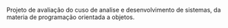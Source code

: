 Projeto de avaliação do cuso de analise e desenvolvimento de sistemas, da materia de programação orientada a objetos.
